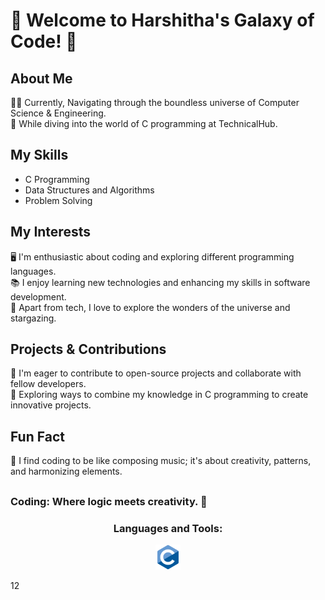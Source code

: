 # 🚀 Welcome to Harshitha's Galaxy of Code! 🌌

## About Me
👩‍🎓 Currently, Navigating through the boundless universe of Computer Science & Engineering.    
🌟 While diving into the world of C programming at TechnicalHub.

## My Skills
- C Programming
- Data Structures and Algorithms
- Problem Solving

## My Interests
🖥 I'm enthusiastic about coding and exploring different programming languages.  
📚 I enjoy learning new technologies and enhancing my skills in software development.  
🌌 Apart from tech, I love to explore the wonders of the universe and stargazing.

## Projects & Contributions
🚀 I'm eager to contribute to open-source projects and collaborate with fellow developers.  
🔭 Exploring ways to combine my knowledge in C programming to create innovative projects.

## Fun Fact
🎵 I find coding to be like composing music; it's about creativity, patterns, and harmonizing elements.

##
### Coding: Where logic meets creativity. 🌟

<h3 align="center">Languages and Tools:</h3>
<p align="center">
  <a href="https://www.cprogramming.com/" target="_blank" rel="noreferrer">
    <img src="https://raw.githubusercontent.com/devicons/devicon/master/icons/c/c-original.svg" alt="c" width="40" height="40"/>
  </a>
</p>
12
